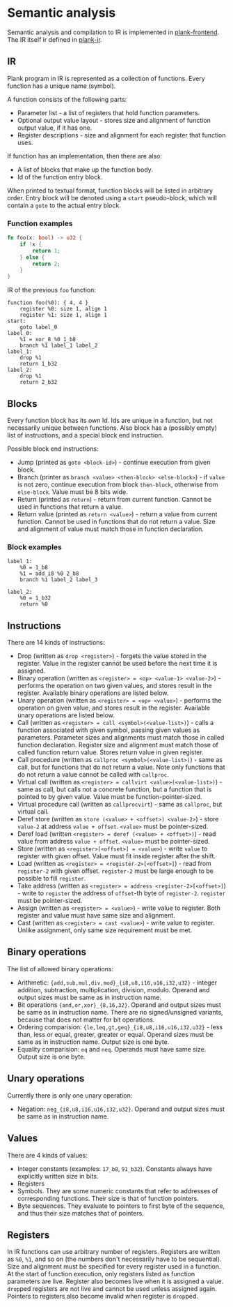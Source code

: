 # Semantic analysis

Semantic analysis and compilation to IR is implemented in [plank-frontend](../../plank-frontend). The IR itself ir defined in [plank-ir](../../plank-ir).

## IR

Plank program in IR is represented as a collection of functions. Every function has a unique name (symbol). 

A function consists of the following parts:
* Parameter list - a list of registers that hold function parameters.
* Optional output value layout - stores size and alignment of function output value, if it has one.
* Register descriptions - size and alignment for each register that function uses.

If function has an implementation, then there are also:
* A list of blocks that make up the function body.
* Id of the function entry block.

When printed to textual format, function blocks will be listed in arbitrary order. Entry block will be denoted using a `start` pseudo-block, which will contain a `goto` to the actual entry block.

### Function examples

```rust
fn foo(x: bool) -> u32 {
    if !x {
        return 1;
    } else {
        return 2;
    }
}
```

IR of the previous `foo` function:

```
function foo(%0): { 4, 4 }
    register %0: size 1, align 1
    register %1: size 1, align 1
start:
    goto label_0
label_0:
    %1 = xor_8 %0 1_b8
    branch %1 label_1 label_2
label_1:
    drop %1
    return 1_b32
label_2:
    drop %1
    return 2_b32
```

## Blocks

Every function block has its own Id. Ids are unique in a function, but not necessarily unique between functions. Also block has a (possibly empty) list of instructions, and a special block end instruction.

Possible block end instructions:
* Jump (printed as `goto <block-id>`) - continue execution from given block.
* Branch (printer as `branch <value> <then-block> <else-block>`) - if `value` is not zero, continue execution from block `then-block`, otherwise from `else-block`. Value must be 8 bits wide.
* Return (printed as `return`) - return from current function. Cannot be used in functions that return a value.
* Return value (printed as `return <value>`) - return a value from current function. Cannot be used in functions that do not return a value. Size and alignment of value must match those in function declaration.

### Block examples

```
label_1:
    %0 = 1_b8
    %1 = add_i8 %0 2_b8
    branch %1 label_2 label_3
```

```
label_2:
    %0 = 1_b32
    return %0
```

## Instructions

There are 14 kinds of instructions:
* Drop (written as `drop <register>`) - forgets the value stored in the register. Value in the register cannot be used before the next time it is assigned.
* Binary operation (written as `<register> = <op> <value-1> <value-2>`) - performs the operation on two given values, and stores result in the register. Available binary operations are listed below.
* Unary operation (written as `<register> = <op> <value>`) - performs the operation on given value, and stores result in the register. Available unary operations are listed below.
* Call (written as `<register> = call <symbol>(<value-list>)`) - calls a function associated with given symbol, passing given values as parameters. Parameter sizes and alignments must match those in called function declaration. Register size and alignment must match those of called function return value. Stores return value in given register.
* Call procedure (written as `callproc <symbol>(<value-list>)`) - same as call, but for functions that do not return a value. Note only functions that do not return a value cannot be called with `callproc`.
* Virtual call (written as `<register> = callvirt <value>(<value-list>)`) - same as call, but calls not a concrete function, but a function that is pointed to by given value. Value must be function-pointer-sized.
* Virtual procedure call (written as `callprocvirt`) - same as `callproc`, but virtual call.
* Deref store (written as `store (<value> + <offset>) <value-2>`) - store `value-2` at address `value + offset`. `<value>` must be pointer-sized.
* Deref load (written `<register> = deref (<value> + <offset>)`) - read value from address `value + offset`. `<value>` must be pointer-sized.
* Store (written as `<register>[<offset>] = <value>`) - write `value` to register with given offset. Value must fit inside register after the shift.
* Load (written as `<register> = <register-2>[<offset>]`) - read from `register-2` with given offset. `register-2` must be large enough to be possible to fill `register`.
* Take address (written as `<register> = address <register-2>[<offset>]`) - write to `register` the address of `offset`-th byte of `register-2`. `register` must be pointer-sized.
* Assign (written as `<register> = <value>`) - write value to register. Both register and value must have same size and alignment.
* Cast (written as `<register> = cast <value>`) - write value to register. Unlike assignment, only same size requirement must be met.

## Binary operations

The list of allowed binary operations:
* Arithmetic: `{add,sub,mul,div,mod}_{i8,u8,i16,u16,i32,u32}` - integer addition, subtraction, multiplication, division, modulo. Operand and output sizes must be same as in instruction name.
* Bit operations `{and,or,xor}_{8,16,32}`. Operand and output sizes must be same as in instruction name. There are no signed/unsigned variants, because that does not matter for bit operations.
* Ordering comparision: `{le,leq,gt,geq}_{i8,u8,i16,u16,i32,u32}` - less than, less or equal, greater, greater or equal. Operand sizes must be same as in instruction name. Output size is one byte.
* Equality comparision: `eq` and `neq`. Operands must have same size. Output size is one byte.

## Unary operations

Currently there is only one unary operation:
* Negation: `neg_{i8,u8,i16,u16,i32,u32}`. Operand and output sizes must be same as in instruction name.

## Values

There are 4 kinds of values:
* Integer constants (examples: `17_b8`, `91_b32`). Constants always have explicitly written size in bits.
* Registers
* Symbols. They are some numeric constants that refer to addresses of corresponding functions. Their size is that of function pointers.
* Byte sequences. They evaluate to pointers to first byte of the sequence, and thus their size matches that of pointers.

## Registers

In IR functions can use arbitrary number of registers. Registers are written as `%0`, `%1`, and so on (the numbers don't necessarily have to be sequential). Size and alignment must be specified for every register used in a function. At the start of function execution, only registers listed as function parameters are live. Register also becomes live when it is assigned a value. `drop`ped registers are not live and cannot be used unless assigned again. Pointers to registers also become invalid when register is `drop`ped.
